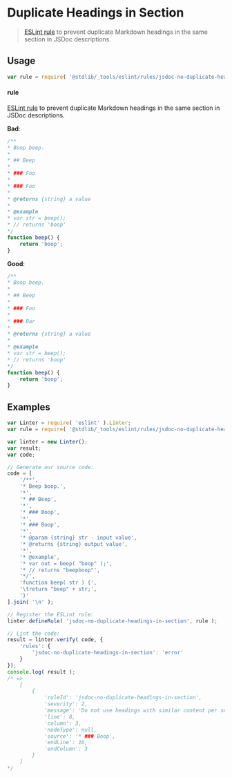 # Duplicate Headings in Section

> [ESLint rule][eslint-rules] to prevent duplicate Markdown headings in the same section in JSDoc descriptions.

<section class="intro">

</section>

<!-- /.intro -->

<section class="usage">

## Usage

```javascript
var rule = require( '@stdlib/_tools/eslint/rules/jsdoc-no-duplicate-headings-in-section' );
```

#### rule

[ESLint rule][eslint-rules] to prevent duplicate Markdown headings in the same section in JSDoc descriptions.

**Bad**:

<!-- eslint-disable stdlib/jsdoc-no-duplicate-headings-in-section, stdlib/jsdoc-no-duplicate-headings, stdlib/jsdoc-markdown-remark -->

```javascript
/**
* Boop beep.
*
* ## Beep
*
* ### Foo
*
* ### Foo
*
* @returns {string} a value
*
* @example
* var str = beep();
* // returns 'boop'
*/
function beep() {
    return 'boop';
}
```

**Good**:

```javascript
/**
* Boop beep.
*
* ## Beep
*
* ### Foo
*
* ### Bar
*
* @returns {string} a value
*
* @example
* var str = beep();
* // returns 'boop'
*/
function beep() {
    return 'boop';
}
```

</section>

<!-- /.usage -->

<section class="examples">

## Examples

<!-- eslint no-undef: "error" -->

```javascript
var Linter = require( 'eslint' ).Linter;
var rule = require( '@stdlib/_tools/eslint/rules/jsdoc-no-duplicate-headings-in-section' );

var linter = new Linter();
var result;
var code;

// Generate our source code:
code = [
    '/**',
    '* Beep boop.',
    '*',
    '* ## Beep',
    '*',
    '* ### Boop',
    '*',
    '* ### Boop',
    '*',
    '* @param {string} str - input value',
    '* @returns {string} output value',
    '*',
    '* @example',
    '* var out = beep( "boop" );',
    '* // returns "beepboop"',
    '*/',
    'function beep( str ) {',
    '\treturn "beep" + str;',
    '}'
].join( '\n' );

// Register the ESLint rule:
linter.defineRule( 'jsdoc-no-duplicate-headings-in-section', rule );

// Lint the code:
result = linter.verify( code, {
    'rules': {
        'jsdoc-no-duplicate-headings-in-section': 'error'
    }
});
console.log( result );
/* =>
    [
        {
            'ruleId': 'jsdoc-no-duplicate-headings-in-section',
            'severity': 2,
            'message': 'Do not use headings with similar content per section (5:1)',
            'line': 8,
            'column': 3,
            'nodeType': null,
            'source': '* ### Boop',
            'endLine': 16,
            'endColumn': 3
        }
    ]
*/
```

</section>

<!-- /.examples -->

<section class="links">

[eslint-rules]: https://eslint.org/docs/developer-guide/working-with-rules

</section>

<!-- /.links -->
